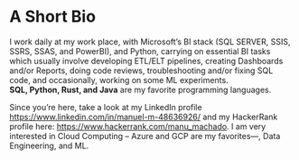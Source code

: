 # A Short Bio #

I work daily at my work place, with Microsoft’s BI stack (SQL SERVER, SSIS, SSRS, SSAS, and PowerBI), and Python, carrying on essential BI tasks which usually involve developing ETL/ELT pipelines, creating Dashboards and/or Reports, doing code reviews, troubleshooting and/or fixing SQL code, and occasionally, working on some ML experiments.<br> 
**SQL, Python, Rust, and Java** are my favorite programming languages. <br>

Since you’re here, take a look at my LinkedIn profile https://www.linkedin.com/in/manuel-m-48636926/ and my HackerRank profile here: https://www.hackerrank.com/manu_machado. 
I am very interested in Cloud Computing – Azure and GCP are my favorites—, Data Engineering, and ML. 
